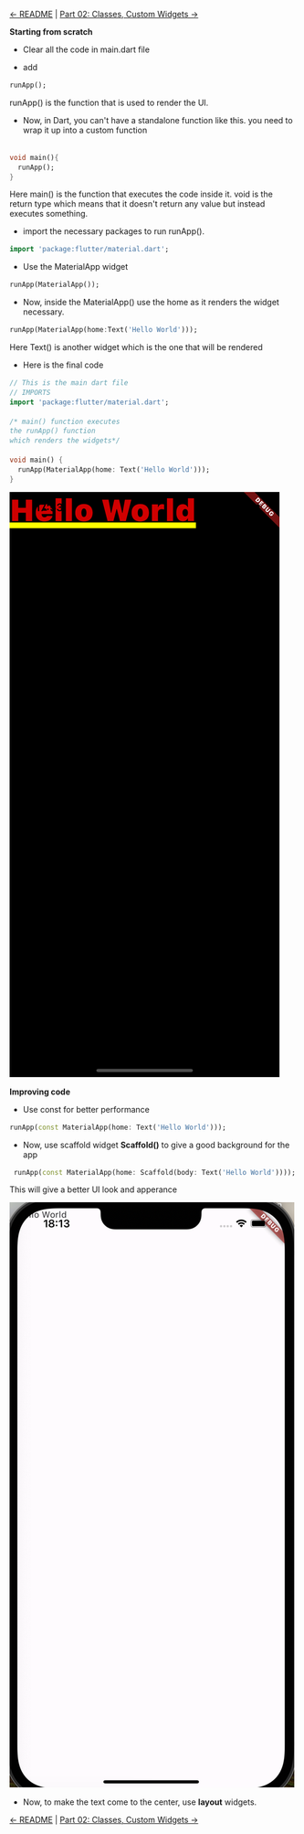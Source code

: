 [<- README](https://github.com/PriyathamVarma/Learn-Flutter/new/main/Dice-Game/README.md) | 
[Part 02: Classes, Custom Widgets ->](https://github.com/PriyathamVarma/Learn-Flutter/new/main/Dice-Game/Part-02.md)

**Starting from scratch**

- Clear all the code in main.dart file
  
- add 
```dart
runApp();
```

runApp() is the function that is used to render the UI.

- Now, in Dart, you can't have a standalone function like this. you need to wrap it up into a custom function

```dart

void main(){
  runApp();
}

```

Here main() is the function that executes the code inside it. void is the return type which means that it doesn't return any value but instead executes something. 

- import the necessary packages to run runApp().

```dart
import 'package:flutter/material.dart';
```

- Use the MaterialApp widget

```dart
runApp(MaterialApp());
```

 - Now, inside the MaterialApp() use the home as it renders the widget necessary.

```dart
runApp(MaterialApp(home:Text('Hello World')));
```
Here Text() is another widget which is the one that will be rendered

- Here is the final code

```dart
// This is the main dart file
// IMPORTS
import 'package:flutter/material.dart';

/* main() function executes 
the runApp() function 
which renders the widgets*/

void main() {
  runApp(MaterialApp(home: Text('Hello World')));
}
```

![Hello world screenshot](https://github.com/PriyathamVarma/Learn-Flutter/blob/main/Images/Simulator%20Screenshot%20-%20Dice%20Test%20-%202023-12-22%20at%2017.53.35.png)

**Improving code**

- Use const for better performance

```dart
runApp(const MaterialApp(home: Text('Hello World')));
```

- Now, use scaffold widget **Scaffold()** to give a good background for the app

```dart
 runApp(const MaterialApp(home: Scaffold(body: Text('Hello World'))));
```

This will give a better UI look and apperance

![Screenshot after scaffold widget](https://github.com/PriyathamVarma/Learn-Flutter/blob/main/Images/Screenshot%202023-12-22%20at%2018.13.30.png)

- Now, to make the text come to the center, use **layout** widgets.

[<- README](https://github.com/PriyathamVarma/Learn-Flutter/new/main/Dice-Game/README.md) | 
[Part 02: Classes, Custom Widgets ->](https://github.com/PriyathamVarma/Learn-Flutter/new/main/Dice-Game/Part-02.md)
